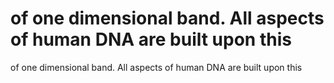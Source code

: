 # of one dimensional band. All aspects of human DNA are built upon this

of one dimensional band. All aspects of human DNA are built upon this